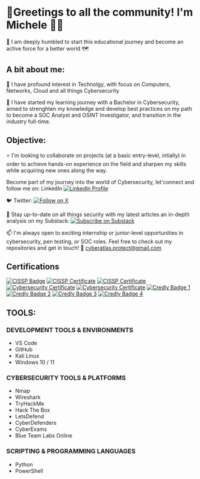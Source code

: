 # 👋Greetings to all the community! I'm Michele 🙋‍♂️
🤝 I am deeply humbled to start this educational journey and become an active force for a better world 🗺️

## A bit about me:
👀 I have profound interest in Technolgy, with focus on Computers, Networks, Cloud and all things Cybersecurity 

🌱 I have started my learning journey with a Bachelor in Cybersecurity, aimed to strenghten my knowledge and develop best practices on my path to become a SOC Analyst and OSINT Investigator, and transition in the industry full-time.

## Objective:
⭐ I'm looking to collaborate on projects (at a basic entry-level, intially) in order to achieve hands-on experience on the field and sharpen my skills while acquiring new ones along the way.

Become part of my journey into the world of Cybersecurity, let'connect and follow me on:
LinkedIn [![LinkedIn Profile](https://img.shields.io/badge/LinkedIn-Michele%20Filandro-blue?style=flat-square&logo=linkedin)](https://www.linkedin.com/in/michele-filandro-atlas-security/)


🐦 Twitter: 
[![Follow on X](https://img.shields.io/badge/X-@Atl4sCyberSec-1DA1F2?style=flat-square&logo=twitter)](https://x.com/Atl4sCyberSec)

📑 Stay up-to-date on all things security with my latest articles an in-depth analysis on my Substack:
[![Subscribe on Substack](https://img.shields.io/badge/Substack-AtlasProtect-orange?style=flat-square&logo=substack)](https://substack.com/@atlasprotect?r=1f5xo4&utm_campaign=profile&utm_medium=profile-page)

📫 I'm always open to exciting internship or junior-level opportunities in cybersecurity, pen testing, or SOC roles. Feel free to check out my repositories and get in touch! 📧 cyberatlas.protect@gmail.com
      

## Certifications

[![CISSP Badge](https://img.shields.io/badge/CISSP-Let%27sDefend-blue?logo=letsdefend&style=flat-square)](https://app.letsdefend.io/my-rewards/detail/af4cabe4778547beaf379edff34a4a56)
[![CISSP Certificate](https://img.shields.io/badge/CISSP-Basel%20Institute-blueviolet?style=flat-square&logo=graduation-cap)](https://learn.baselgovernance.org/mod/customcert/verify_certificate.php?code=6UPOI5FziI&qrcode=1)
[![CISSP Certificate](https://img.shields.io/badge/CISSP-IBM%20SkillsBuild-0f62fe?style=flat-square&logo=ibm)](https://courses.skillsbuild.skillsnetwork.site/certificates/1b0d14c95ca5460592fa255f37ca7f40)
[![Cybersecurity Certificate](https://img.shields.io/badge/Cybersecurity-IBM%20SkillsBuild-0f62fe?style=flat-square&logo=ibm)](https://courses.skillsbuild.skillsnetwork.site/certificates/6361b0078e8f41b696c700230a0b6c26)
[![Cybersecurity Certificate](https://img.shields.io/badge/Cybersecurity-IBM%20SkillsBuild-0f62fe?style=flat-square&logo=ibm)](https://courses.skillsbuild.skillsnetwork.site/certificates/804ea5422b9b475e8f15a9d406522224)
[![Credly Badge 1](https://img.shields.io/badge/Certifications-Credly%20Badge%201-1A74D9?style=flat-square)](https://www.credly.com/badges/8c13d126-6a2b-49b2-8f4e-0f468fceb60f/linked_in_profile)
[![Credly Badge 2](https://img.shields.io/badge/Certifications-Credly%20Badge%202-1A74D9?style=flat-square)](https://www.credly.com/badges/0d0d9d19-bbf5-424f-8780-01080a7a781e/linked_in_profile)
[![Credly Badge 3](https://img.shields.io/badge/Certifications-Credly%20Badge%203-1A74D9?style=flat-square)](https://www.credly.com/badges/c5679763-1543-4f47-8163-26c1c3f3cd5d/linked_in_profile)
[![Credly Badge 4](https://img.shields.io/badge/Certifications-Credly%20Badge%204-1A74D9?style=flat-square)](https://www.credly.com/badges/a3ff5c4f-4eb2-4614-8ad4-c07076624c94/linked_in_profile)

## TOOLS:
### DEVELOPMENT TOOLS & ENVIRONMENTS
- VS Code
- GitHub
- Kali Linux
- Windows 10 / 11

### CYBERSECURITY TOOLS & PLATFORMS
- Nmap
- Wireshark
- TryHackMe
- Hack The Box
- LetsDefend
- CyberDefenders
- CyberExams
- Blue Team Labs Online

### SCRIPTING & PROGRAMMING LANGUAGES
- Python
- PowerShell






<!---
Mi117/Mi117 is a ✨ special ✨ repository because its `README.md` (this file) appears on your GitHub profile.
You can click the Preview link to take a look at your changes.
--->
